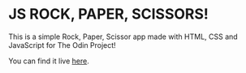 # JS ROCK, PAPER, SCISSORS!

This is a simple Rock, Paper, Scissor app made with HTML, CSS and JavaScript for The Odin Project!

You can find it live [here](https://drikonricus.github.io/rock_paper_scissors/).
